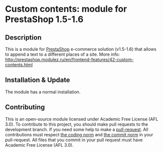 Custom contents: module for PrestaShop 1.5-1.6
==============================================

Description
------------
This is a module for [PrestaShop][4] e-commerce solution (v1.5-1.6) that allows to append a text to a different places of a site.
More info: http://prestashop.modulez.ru/en/frontend-features/42-custom-contents.html

Installation & Update
------------
The module has a normal installation.

Contributing
------------
This is an open-source module licensed under Academic Free License (AFL 3.0).
To contribute to this project, you should make pull requests to the development branch.
If you need some help to make a [pull-request][1].
All contributions must respect [the coding norm][2] and [the commit norm][3] in your pull-request.
All files that you commit in your pull request must have Academic Free License (AFL 3.0).

[1]: https://help.github.com/articles/using-pull-requests/
[2]: http://doc.prestashop.com/display/PS15/Coding+Standards
[3]: http://doc.prestashop.com/display/PS15/How+to+write+a+commit+message
[4]: http://prestashop.com/

